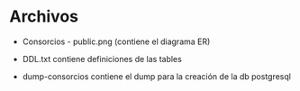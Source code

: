 # Archivos

- Consorcios - public.png (contiene el diagrama ER)

- DDL.txt contiene definiciones de las tables

- dump-consorcios contiene el dump para la creación de la db postgresql

